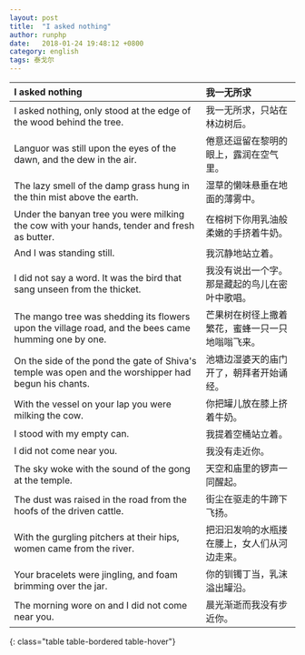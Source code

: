 ```yaml
---
layout: post
title:  "I asked nothing"
author: runphp
date:   2018-01-24 19:48:12 +0800
category: english
tags: 泰戈尔
---
```


I asked nothing  | 我一无所求
:-----|:-----
I asked nothing, only stood at the edge of the wood behind the tree.  | 我一无所求，只站在林边树后。
Languor was still upon the eyes of the dawn, and the dew in the air. | 倦意还逗留在黎明的眼上，露润在空气里。
The lazy smell of the damp grass hung in the thin mist above the earth. | 湿草的懒味悬垂在地面的薄雾中。
Under the banyan tree you were milking the cow with your hands, tender and fresh as butter. | 在榕树下你用乳油般柔嫩的手挤着牛奶。
And I was standing still.  | 我沉静地站立着。
I did not say a word. It was the bird that sang unseen from the thicket. | 我没有说出一个字。那是藏起的鸟儿在密叶中歌唱。
The mango tree was shedding its flowers upon the village road, and the bees came humming one by one.  | 芒果树在树径上撒着繁花，蜜蜂一只一只地嗡嗡飞来。
On the side of the pond the gate of Shiva's temple was open and the worshipper had begun his chants.  | 池塘边湿婆天的庙门开了，朝拜者开始诵经。
With the vessel on your lap you were milking the cow. | 你把罐儿放在膝上挤着牛奶。
I stood with my empty can. | 我提着空桶站立着。
I did not come near you. | 我没有走近你。
The sky woke with the sound of the gong at the temple. | 天空和庙里的锣声一同醒起。
The dust was raised in the road from the hoofs of the driven cattle. | 街尘在驱走的牛蹄下飞扬。
With the gurgling pitchers at their hips, women came from the river. | 把汩汩发响的水瓶搂在腰上，女人们从河边走来。
Your bracelets were jingling, and foam brimming over the jar. | 你的钏镯丁当，乳沫溢出罐沿。
The morning wore on and I did not come near you. | 晨光渐逝而我没有步近你。
{: class="table table-bordered table-hover"}